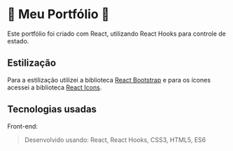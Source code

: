 # :file_folder: Meu Portfólio :file_folder:

Este portfólio foi criado com React, utilizando React Hooks para controle de estado.

## Estilização
Para a estilização utilizei a biblioteca [React Bootstrap](https://react-bootstrap.github.io/) e para os ícones acessei a biblioteca [React Icons](https://react-icons.github.io/react-icons). 

## Tecnologias usadas
Front-end:
> Desenvolvido usando: React, React Hooks, CSS3, HTML5, ES6

